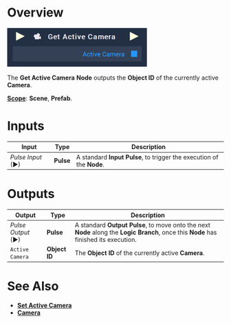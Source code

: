 # Overview

![The Get Active Camera Node.](../../../.gitbook/assets/node-get-active-camera.png)

The **Get Active Camera** **Node** outputs the **Object ID** of the currently active **Camera**.

[**Scope**](../../overview.md#scopes): **Scene**, **Prefab**.

# Inputs

|Input|Type|Description|
|---|---|---|
|*Pulse Input* (►)|**Pulse**|A standard **Input Pulse**, to trigger the execution of the **Node**.|

# Outputs

|Output|Type|Description|
|---|---|---|
|*Pulse Output* (►)|**Pulse**|A standard **Output Pulse**, to move onto the next **Node** along the **Logic Branch**, once this **Node** has finished its execution.|
| `Active Camera` | **Object ID** | The **Object ID** of the currently active **Camera**. |


# See Also

* [**Set Active Camera**](set-active-camera.md)
* [**Camera**](../../../objects-and-types/scene-objects/camera.md)

